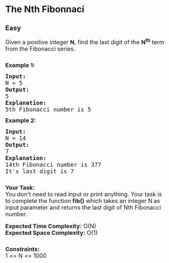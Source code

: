 # The Nth Fibonnaci
## Easy 
<div class="problem-statement">
                <p></p><p><span style="font-size:18px">Given a positive integer <strong>N</strong>, find the last digit of the <strong>N<sup>th</sup></strong> term from the Fibonacci series.</span><br>
&nbsp;</p>

<p><strong><span style="font-size:18px">Example 1:</span></strong></p>

<pre><span style="font-size:18px"><strong>Input:</strong>
N = 5
<strong>Output:</strong>
5
<strong>Explanation:</strong>
5th Fibonacci number is 5</span></pre>

<p><span style="font-size:18px"><strong>Example 2:</strong></span></p>

<pre><span style="font-size:18px"><strong>Input:</strong>
N = 14
<strong>Output:</strong>
7
<strong>Explanation:</strong>
14th Fibonacci number is 377
It's last digit is 7</span>
</pre>

<p><br>
<span style="font-size:18px"><strong>Your Task:</strong><br>
You don't need to read input or print anything. Your task is to complete the function&nbsp;<strong>fib()</strong>&nbsp;which takes an integer N<strong>&nbsp;</strong>as input parameter&nbsp;and returns the last digit of Nth Fibonacci number.</span><br>
<br>
<span style="font-size:18px"><strong>Expected Time Complexity:</strong> O(N)<br>
<strong>Expected Space Complexity:</strong> O(1)</span><br>
&nbsp;</p>

<p><span style="font-size:18px"><strong>Constraints:</strong><br>
1 &lt;= N &lt;= 1000</span></p>
 <p></p>
            </div>